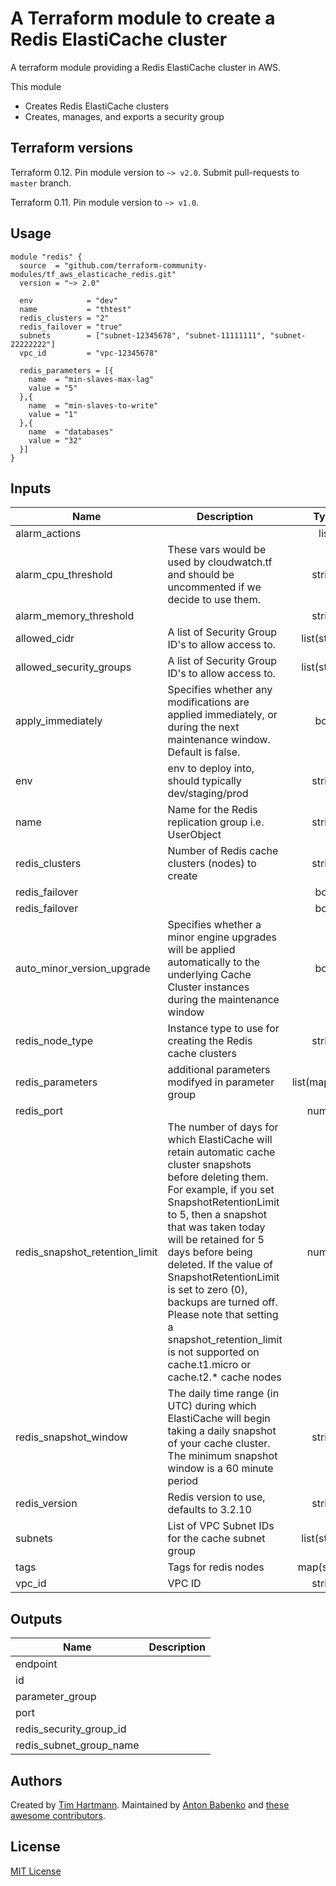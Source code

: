 # A Terraform module to create a Redis ElastiCache cluster

A terraform module providing a Redis ElastiCache cluster in AWS.

This module

- Creates Redis ElastiCache clusters
- Creates, manages, and exports a security group

## Terraform versions

Terraform 0.12. Pin module version to `~> v2.0`. Submit pull-requests to `master` branch.

Terraform 0.11. Pin module version to `~> v1.0`.

## Usage

```hcl
module "redis" {
  source  = "github.com/terraform-community-modules/tf_aws_elasticache_redis.git"
  version = "~> 2.0"

  env            = "dev"
  name           = "thtest"
  redis_clusters = "2"
  redis_failover = "true"
  subnets        = ["subnet-12345678", "subnet-11111111", "subnet-22222222"]
  vpc_id         = "vpc-12345678"

  redis_parameters = [{
    name  = "min-slaves-max-lag"
    value = "5"
  },{
    name  = "min-slaves-to-write"
    value = "1"
  },{
    name  = "databases"
    value = "32"
  }]
}
```

<!-- BEGINNING OF PRE-COMMIT-TERRAFORM DOCS HOOK -->
## Inputs

| Name | Description | Type | Default | Required |
|------|-------------|:----:|:-----:|:-----:|
| alarm\_actions |  | list | n/a | yes |
| alarm\_cpu\_threshold | These vars would be used by cloudwatch.tf and should be uncommented if we decide to use them. | string | `"75"` | no |
| alarm\_memory\_threshold |  | string | `"10000000"` | no |
| allowed\_cidr | A list of Security Group ID's to allow access to. | list(string) | `[ "127.0.0.1/32" ]` | no |
| allowed\_security\_groups | A list of Security Group ID's to allow access to. | list(string) | `[]` | no |
| apply\_immediately | Specifies whether any modifications are applied immediately, or during the next maintenance window. Default is false. | bool | `"false"` | no |
| env | env to deploy into, should typically dev/staging/prod | string | n/a | yes |
| name | Name for the Redis replication group i.e. UserObject | string | n/a | yes |
| redis\_clusters | Number of Redis cache clusters (nodes) to create | string | n/a | yes |
| redis\_failover |  | bool | `"false"` | no |
| redis\_failover |  | bool | `"false"` | no |
| auto\_minor\_version\_upgrade | Specifies whether a minor engine upgrades will be applied automatically to the underlying Cache Cluster instances during the maintenance window  | bool | `"true"` | no |
| redis\_node\_type | Instance type to use for creating the Redis cache clusters | string | `"cache.m3.medium"` | no |
| redis\_parameters | additional parameters modifyed in parameter group | list(map(any)) | `[]` | no |
| redis\_port |  | number | `"6379"` | no |
| redis\_snapshot\_retention\_limit | The number of days for which ElastiCache will retain automatic cache cluster snapshots before deleting them. For example, if you set SnapshotRetentionLimit to 5, then a snapshot that was taken today will be retained for 5 days before being deleted. If the value of SnapshotRetentionLimit is set to zero (0), backups are turned off. Please note that setting a snapshot_retention_limit is not supported on cache.t1.micro or cache.t2.* cache nodes | number | `"0"` | no |
| redis\_snapshot\_window | The daily time range (in UTC) during which ElastiCache will begin taking a daily snapshot of your cache cluster. The minimum snapshot window is a 60 minute period | string | `"06:30-07:30"` | no |
| redis\_version | Redis version to use, defaults to 3.2.10 | string | `"3.2.10"` | no |
| subnets | List of VPC Subnet IDs for the cache subnet group | list(string) | n/a | yes |
| tags | Tags for redis nodes | map(string) | `{}` | no |
| vpc\_id | VPC ID | string | n/a | yes |

## Outputs

| Name | Description |
|------|-------------|
| endpoint |  |
| id |  |
| parameter\_group |  |
| port |  |
| redis\_security\_group\_id |  |
| redis\_subnet\_group\_name |  |

<!-- END OF PRE-COMMIT-TERRAFORM DOCS HOOK -->

## Authors

Created by [Tim Hartmann](https://github.com/tfhartmann). Maintained by [Anton Babenko](https://github.com/antonbabenko) and [these awesome contributors](https://github.com/terraform-community-modules/tf_aws_elasticache_redis/graphs/contributors).

## License

[MIT License](LICENSE)
